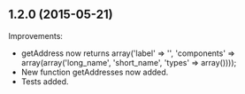 1.2.0 (2015-05-21)
--
Improvements:
* getAddress now returns array('label' => '', 'components' => array(array('long_name', 'short_name', 'types' => array())));
* New function getAddresses now added.
* Tests added.